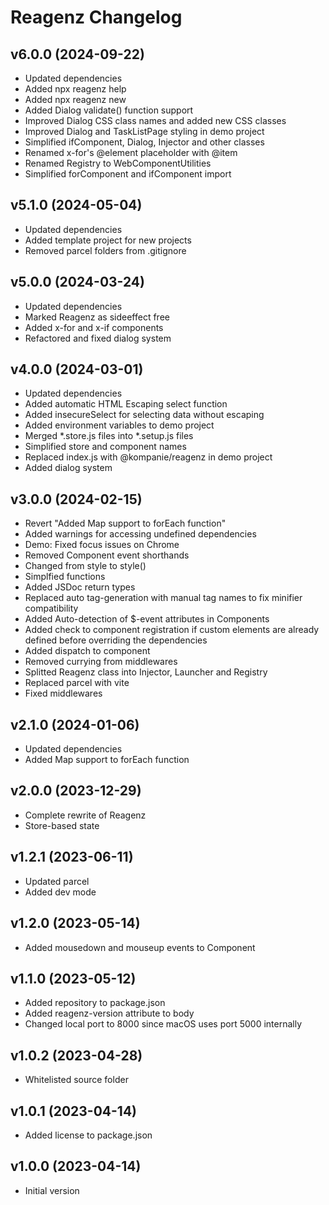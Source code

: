 # Reagenz Changelog

## v6.0.0 (2024-09-22)
* Updated dependencies
* Added npx reagenz help
* Added npx reagenz new
* Added Dialog validate() function support
* Improved Dialog CSS class names and added new CSS classes
* Improved Dialog and TaskListPage styling in demo project
* Simplified ifComponent, Dialog, Injector and other classes
* Renamed x-for's @element placeholder with @item
* Renamed Registry to WebComponentUtilities
* Simplified forComponent and ifComponent import

## v5.1.0 (2024-05-04)
* Updated dependencies
* Added template project for new projects
* Removed parcel folders from .gitignore

## v5.0.0 (2024-03-24)
* Updated dependencies
* Marked Reagenz as sideeffect free
* Added x-for and x-if components
* Refactored and fixed dialog system

## v4.0.0 (2024-03-01)
* Updated dependencies
* Added automatic HTML Escaping select function
* Added insecureSelect for selecting data without escaping
* Added environment variables to demo project
* Merged *.store.js files into *.setup.js files
* Simplified store and component names
* Replaced index.js with @kompanie/reagenz in demo project
* Added dialog system

## v3.0.0 (2024-02-15)
* Revert "Added Map support to forEach function"
* Added warnings for accessing undefined dependencies
* Demo: Fixed focus issues on Chrome
* Removed Component event shorthands
* Changed from style to style()
* Simplfied functions
* Added JSDoc return types
* Replaced auto tag-generation with manual tag names to fix minifier compatibility
* Added Auto-detection of $-event attributes in Components
* Added check to component registration if custom elements are already defined before overriding the dependencies
* Added dispatch to component
* Removed currying from middlewares
* Splitted Reagenz class into Injector, Launcher and Registry
* Replaced parcel with vite
* Fixed middlewares

## v2.1.0 (2024-01-06)
* Updated dependencies
* Added Map support to forEach function

## v2.0.0 (2023-12-29)
* Complete rewrite of Reagenz
* Store-based state

## v1.2.1 (2023-06-11)
* Updated parcel
* Added dev mode

## v1.2.0 (2023-05-14)
* Added mousedown and mouseup events to Component

## v1.1.0 (2023-05-12)
* Added repository to package.json
* Added reagenz-version attribute to body
* Changed local port to 8000 since macOS uses port 5000 internally

## v1.0.2 (2023-04-28)
* Whitelisted source folder

## v1.0.1 (2023-04-14)
* Added license to package.json

## v1.0.0 (2023-04-14)
* Initial version